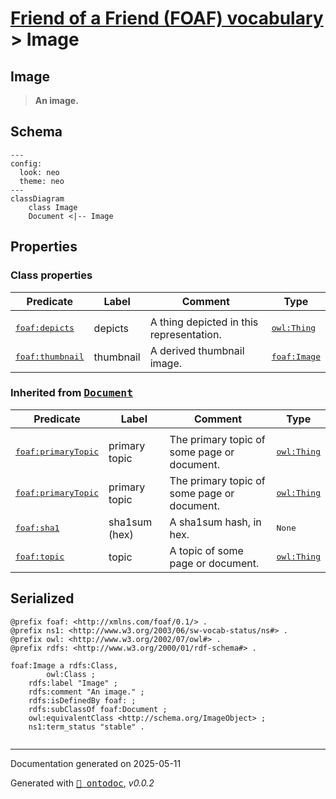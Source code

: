 # [Friend of a Friend (FOAF) vocabulary](../homepage.md) > Image

## Image

> **An image.**

## Schema

```mermaid
---
config:
  look: neo
  theme: neo
---
classDiagram
    class Image
    Document <|-- Image
```

## Properties

### Class properties
| Predicate | Label | Comment | Type |
| -------------------------------- | -------------------------------- | ------------------------------------ | ---- |
| |
|<kbd>[foaf:depicts](../property/depicts)</kbd> | depicts | A thing depicted in this representation. |<kbd>[owl:Thing](<http://www.w3.org/2002/07/owl#Thing>)</kbd> | |
|<kbd>[foaf:thumbnail](../property/thumbnail)</kbd> | thumbnail | A derived thumbnail image. |<kbd>[foaf:Image](../class/Image.md)</kbd> |

  
### Inherited from <kbd>[**Document**](../class/Document.md)</kbd>
| Predicate | Label | Comment | Type |
| -------------------------------- | -------------------------------- | ------------------------------------ | ---- |
| |
|<kbd>[foaf:primaryTopic](../property/primaryTopic)</kbd> | primary topic | The primary topic of some page or document. |<kbd>[owl:Thing](<http://www.w3.org/2002/07/owl#Thing>)</kbd> | |
|<kbd>[foaf:primaryTopic](../property/primaryTopic)</kbd> | primary topic | The primary topic of some page or document. |<kbd>[owl:Thing](<http://www.w3.org/2002/07/owl#Thing>)</kbd> | |
|<kbd>[foaf:sha1](../property/sha1)</kbd> | sha1sum (hex) | A sha1sum hash, in hex. |<kbd>None</kbd> | |
|<kbd>[foaf:topic](../property/topic)</kbd> | topic | A topic of some page or document. |<kbd>[owl:Thing](<http://www.w3.org/2002/07/owl#Thing>)</kbd> |



## Serialized

```ttl
@prefix foaf: <http://xmlns.com/foaf/0.1/> .
@prefix ns1: <http://www.w3.org/2003/06/sw-vocab-status/ns#> .
@prefix owl: <http://www.w3.org/2002/07/owl#> .
@prefix rdfs: <http://www.w3.org/2000/01/rdf-schema#> .

foaf:Image a rdfs:Class,
        owl:Class ;
    rdfs:label "Image" ;
    rdfs:comment "An image." ;
    rdfs:isDefinedBy foaf: ;
    rdfs:subClassOf foaf:Document ;
    owl:equivalentClass <http://schema.org/ImageObject> ;
    ns1:term_status "stable" .


```

---

Documentation generated on 2025-05-11

Generated with <kbd>[📑 ontodoc](https://github.com/StephaneBranly/ontodoc)</kbd>, *v0.0.2*